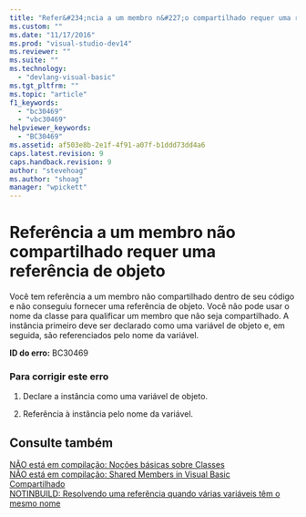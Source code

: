 ```yaml
---
title: "Refer&#234;ncia a um membro n&#227;o compartilhado requer uma refer&#234;ncia de objeto | Microsoft Docs"
ms.custom: ""
ms.date: "11/17/2016"
ms.prod: "visual-studio-dev14"
ms.reviewer: ""
ms.suite: ""
ms.technology: 
  - "devlang-visual-basic"
ms.tgt_pltfrm: ""
ms.topic: "article"
f1_keywords: 
  - "bc30469"
  - "vbc30469"
helpviewer_keywords: 
  - "BC30469"
ms.assetid: af503e8b-2e1f-4f91-a07f-b1ddd73dd4a6
caps.latest.revision: 9
caps.handback.revision: 9
author: "stevehoag"
ms.author: "shoag"
manager: "wpickett"
---
```

# Refer&#234;ncia a um membro n&#227;o compartilhado requer uma refer&#234;ncia de objeto
Você tem referência a um membro não compartilhado dentro de seu código e não conseguiu fornecer uma referência de objeto. Você não pode usar o nome da classe para qualificar um membro que não seja compartilhado. A instância primeiro deve ser declarado como uma variável de objeto e, em seguida, são referenciados pelo nome da variável.  
  
 **ID do erro:** BC30469  
  
### Para corrigir este erro  
  
1.  Declare a instância como uma variável de objeto.  
  
2.  Referência à instância pelo nome da variável.  
  
## Consulte também  
 [NÃO está em compilação: Noções básicas sobre Classes](http://msdn.microsoft.com/pt-br/cc2355a2-cb98-4353-9440-736585aec46c)   
 [NÃO está em compilação: Shared Members in Visual Basic](http://msdn.microsoft.com/pt-br/dbc3783f-83a2-4225-995d-c2d6d025663d)   
 [Compartilhado](../Topic/Shared%20\(Visual%20Basic\).md)   
 [NOTINBUILD: Resolvendo uma referência quando várias variáveis têm o mesmo nome](http://msdn.microsoft.com/pt-br/9601e39f-1911-44e1-ace5-3f6e090408b9)